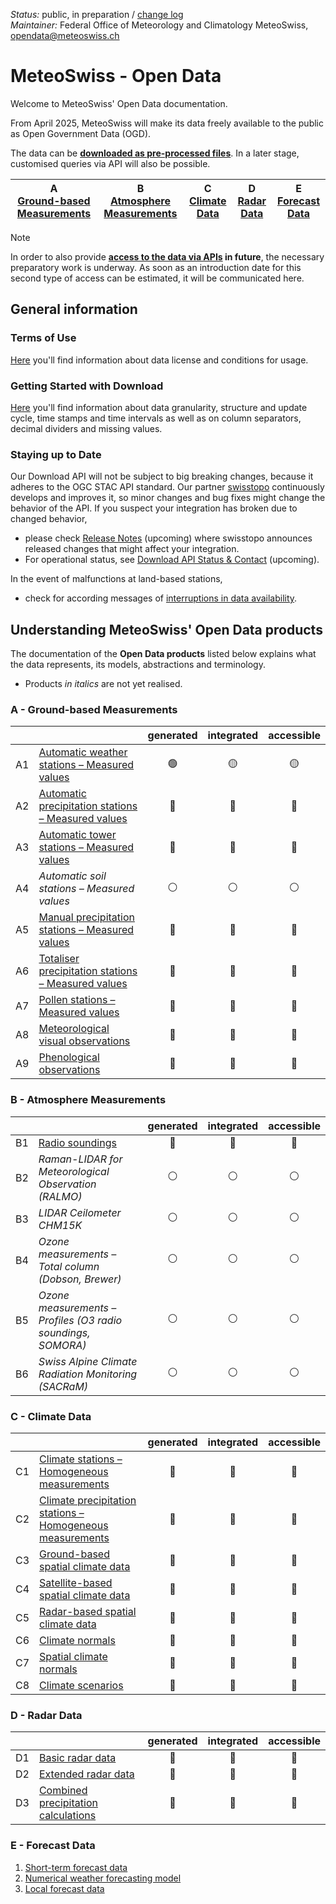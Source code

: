 *Status:* public, in preparation / [change log](https://github.com/MeteoSwiss/opendata/commits/main) <br>
*Maintainer:* Federal Office of Meteorology and Climatology MeteoSwiss, [opendata@meteoswiss.ch](mailto:opendata@meteoswiss.ch)

<!-- [![GitHub commit](https://img.shields.io/github/last-commit/MeteoSwiss/opendata)](https://github.com/MeteoSwiss/opendata/commits/master) -->

<!-- [Auf Deutschj](#meteoschweiz-open-data) | [En français](#meteosuisse-open-data) | [In italiano](#meteosvizzera-open-data) -->

# MeteoSwiss - Open Data
Welcome to MeteoSwiss' Open Data documentation.

<!-- For now MeteoSwiss provides its Open Data to be consumed by **[downloading the data as files](https://github.com/MeteoSwiss/opendata/tree/main?tab=readme-ov-file#getting-started-with-download)**. -->

From April 2025, MeteoSwiss will make its data freely available to the public as Open Government Data (OGD).

The data can be **[downloaded as pre-processed files](https://github.com/MeteoSwiss/opendata/blob/main/README.md#getting-started-with-download)**. In a later stage, customised queries via API will also be possible.

| A <br> [Ground-based Measurements](https://github.com/MeteoSwiss/opendata/tree/main?tab=readme-ov-file#a---ground-based-measurements) | B <br> [Atmosphere Measurements](https://github.com/MeteoSwiss/opendata/tree/main?tab=readme-ov-file#b---atmosphere-measurements) | C <br> [Climate Data](https://github.com/MeteoSwiss/opendata/tree/main?tab=readme-ov-file#c---climate-data) | D <br> [Radar Data](https://github.com/MeteoSwiss/opendata/tree/main?tab=readme-ov-file#d---radar-data) | E <br> [Forecast Data](https://github.com/MeteoSwiss/opendata/tree/main?tab=readme-ov-file#e---forecast-data) |
|-----|-----|-----|-----|-----|

> [!NOTE]
> In order to also provide **[access to the data via APIs](https://github.com/MeteoSwiss/opendata-api/blob/main/README.md) in future**, the necessary preparatory work is underway. As soon as an introduction date for this second type of access can be estimated, it will be communicated here.

## General information

### Terms of Use
[Here](https://github.com/MeteoSwiss/opendata-terms-of-use/blob/main/README.md) you'll find information about data license and conditions for usage.

<!-- ### FAQ
[Here](https://github.com/MeteoSwiss/opendata-faq/blob/main/README.md) you'll find answers to the most frequently asked questions. 

We continuously update these based on questions received. -->

### Getting Started with Download
[Here](https://github.com/MeteoSwiss/opendata-download/blob/main/README.md) you'll find information about data granularity, structure and update cycle, time stamps and time intervals as well as on column separators, decimal dividers and missing values.

<!-- cf. https://opendatadocs.dmi.govcloud.dk/en/Download --> 

### Staying up to Date
Our Download API will not be subject to big breaking changes, because it adheres to the OGC STAC API standard. Our partner [swisstopo](https://www.swisstopo.admin.ch/en) continuously develops and improves it, so minor changes and bug fixes might change the behavior of the API. If you suspect your integration has broken due to changed behavior, 
- please check [Release Notes](..) (upcoming) where swisstopo announces released changes that might affect your integration.
- For operational status, see [Download API Status & Contact](https://github.com/MeteoSwiss/opendata-status/blob/main/README.md) (upcoming). 

In the event of malfunctions at land-based stations, 
- check for according messages of [interruptions in data availability](https://www.meteoswiss.admin.ch/services-and-publications/applications/data-availability.html).

<!-- We keep interested parties and users up to date on our plans and changes:
- Register here for [our mailing list](...). --> 

## Understanding MeteoSwiss' Open Data products
The documentation of the **Open Data products** listed below explains what the data represents, its models, abstractions and terminology.
- Products *in italics* are not yet realised.

### A - Ground-based Measurements
|    |    | generated | integrated | accessible |
|:-----:|:-----|:-----:|:-----:|:-----:|
| A1 | [Automatic weather stations – Measured values](https://github.com/MeteoSwiss/opendata-ground-based-measurements/blob/main/README.md#1-automatic-weather-stations-measured-values) | :green_circle: | :yellow_circle: | :yellow_circle: |
| A2 | [Automatic precipitation stations – Measured values](https://github.com/MeteoSwiss/opendata-ground-based-measurements/blob/main/README.md#2-automatic-precipitation-stations-measured-values) | :red_circle: | :red_circle: | :red_circle: |
| A3 | [Automatic tower stations – Measured values](https://github.com/MeteoSwiss/opendata-ground-based-measurements/blob/main/README.md#3-automatic-tower-stations-measured-values) | :red_circle: | :red_circle: | :red_circle: |
| A4 | *Automatic soil stations – Measured values* | :white_circle: | :white_circle: | :white_circle: |
| A5 | [Manual precipitation stations – Measured values](https://github.com/MeteoSwiss/opendata-ground-based-measurements/blob/main/README.md#5-manual-precipitation-stations-measured-values) | :red_circle: | :red_circle: | :red_circle: |
| A6 | [Totaliser precipitation stations – Measured values](https://github.com/MeteoSwiss/opendata-ground-based-measurements/blob/main/README.md#6-totaliser-precipitation-stations-measured-values) | :red_circle: | :red_circle: | :red_circle: |
| A7 | [Pollen stations – Measured values](https://github.com/MeteoSwiss/opendata-ground-based-measurements/blob/main/README.md#7-pollen-stations-measured-values) | :red_circle: | :red_circle: | :red_circle: |
| A8 | [Meteorological visual observations](https://github.com/MeteoSwiss/opendata-ground-based-measurements/blob/main/README.md#8-meteorological-visual-observations) | :red_circle: | :red_circle: | :red_circle: |
| A9 | [Phenological observations](https://github.com/MeteoSwiss/opendata-ground-based-measurements/blob/main/README.md#9-phenological-observations) | :red_circle: | :red_circle: | :red_circle: |

### B - Atmosphere Measurements
|    |    | generated | integrated | accessible |
|:-----:|:-----|:-----:|:-----:|:-----:|
| B1 | [Radio soundings](https://github.com/MeteoSwiss/opendata-atmosphere-measurements/blob/main/README.md#1-radio-soundings) | :red_circle: | :red_circle: | :red_circle: |
| B2 | *Raman-LIDAR for Meteorological Observation (RALMO)* | :white_circle: | :white_circle: | :white_circle: |
| B3 | *LIDAR Ceilometer CHM15K* | :white_circle: | :white_circle: | :white_circle: |
| B4 | *Ozone measurements – Total column (Dobson, Brewer)* | :white_circle: | :white_circle: | :white_circle: |
| B5 | *Ozone measurements – Profiles (O3 radio soundings, SOMORA)* | :white_circle: | :white_circle: | :white_circle: |
| B6 | *Swiss Alpine Climate Radiation Monitoring (SACRaM)* | :white_circle: | :white_circle: | :white_circle: |

### C - Climate Data
|    |    | generated | integrated | accessible |
|:-----:|:-----|:-----:|:-----:|:-----:|
| C1 | [Climate stations – Homogeneous measurements](https://github.com/MeteoSwiss/opendata-climate-data/blob/main/README.md#1-climate-stations-homogeneous-measurements) | :red_circle: | :red_circle: | :red_circle: |
| C2 | [Climate precipitation stations – Homogeneous measurements](https://github.com/MeteoSwiss/opendata-climate-data/blob/main/README.md#2-climate-precipitation-stations-homogeneous-measurements) | :red_circle: | :red_circle: | :red_circle: |
| C3 | [Ground-based spatial climate data](https://github.com/MeteoSwiss/opendata-climate-data/blob/main/README.md#3-ground-based-spatial-climate-data) | :red_circle: | :red_circle: | :red_circle: |
| C4 | [Satellite-based spatial climate data](https://github.com/MeteoSwiss/opendata-climate-data/blob/main/README.md#4-satellite-based-spatial-climate-data) | :red_circle: | :red_circle: | :red_circle: |
| C5 | [Radar-based spatial climate data](https://github.com/MeteoSwiss/opendata-climate-data/blob/main/README.md#5-radar-based-spatial-climate-data) | :red_circle: | :red_circle: | :red_circle: |
| C6 | [Climate normals](https://github.com/MeteoSwiss/opendata-climate-data/blob/main/README.md#6-climate-normals) | :red_circle: | :red_circle: | :red_circle: |
| C7 | [Spatial climate normals](https://github.com/MeteoSwiss/opendata-climate-data/blob/main/README.md#7-spatial-climate-normals) | :red_circle: | :red_circle: | :red_circle: |
| C8 | [Climate scenarios](https://github.com/MeteoSwiss/opendata-climate-data/blob/main/README.md#8-climate-scenarios) | :red_circle: | :red_circle: | :red_circle: |

### D - Radar Data
|    |    | generated | integrated | accessible |
|:-----:|:-----|:-----:|:-----:|:-----:|
| D1 | [Basic radar data](https://github.com/MeteoSwiss/opendata-radar-data/blob/main/README.md#1-basic-radar-data) | :red_circle: | :red_circle: | :red_circle: |
| D2 | [Extended radar data](https://github.com/MeteoSwiss/opendata-radar-data/blob/main/README.md#2-extended-radar-data) | :red_circle: | :red_circle: | :red_circle: |
| D3 | [Combined precipitation calculations](https://github.com/MeteoSwiss/opendata-radar-data/blob/main/README.md#3-combined-precipitation-calculations) | :red_circle: | :red_circle: | :red_circle: |

### E - Forecast Data
1. [Short-term forecast data](https://github.com/MeteoSwiss/opendata-forecast-data/blob/main/README.md#1-short-term-forecast-data)
2. [Numerical weather forecasting model](https://github.com/MeteoSwiss/opendata-forecast-data/blob/main/README.md#2-numerical-weather-forecasting-model)
3. [Local forecast data](https://github.com/MeteoSwiss/opendata-forecast-data/blob/main/README.md#3-local-forecast-data)

